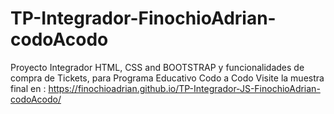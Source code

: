 # TP-Integrador-FinochioAdrian-codoAcodo

Proyecto Integrador HTML, CSS and BOOTSTRAP y funcionalidades de compra de Tickets, para Programa Educativo Codo a Codo
Visite la muestra final en : <https://finochioadrian.github.io/TP-Integrador-JS-FinochioAdrian-codoAcodo/>
